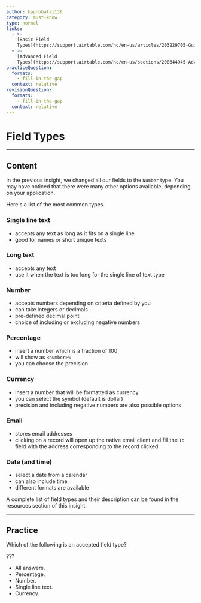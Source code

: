 ```yaml
---
author: kapnobatai136
category: must-know
type: normal
links:
  - >-
    [Basic Field
    Types](https://support.airtable.com/hc/en-us/articles/203229705-Guide-to-the-basic-field-types){documentation}
  - >-
    [Advanced Field
    Types](https://support.airtable.com/hc/en-us/sections/200644945-Advanced-field-types-and-workflows){documentation}
practiceQuestion:
  formats:
    - fill-in-the-gap
  context: relative
revisionQuestion:
  formats:
    - fill-in-the-gap
  context: relative
---
```


# Field Types


---

## Content

In the previous insight, we changed all our fields to the `Number` type. You may have noticed that there were many other options available, depending on your application.

Here's a list of the most common types.

### Single line text

- accepts any text as long as it fits on a single line
- good for names or short unique texts

### Long text

- accepts any text
- use it when the text is too long for the single line of text type

### Number

- accepts numbers depending on criteria defined by you
- can take integers or decimals
- pre-defined decimal point
- choice of including or excluding negative numbers

### Percentage

- insert a number which is a fraction of 100
- will show as `<number>%`
- you can choose the precision

### Currency

- insert a number that will be formatted as currency
- you can select the symbol (default is dollar)
- precision and including negative numbers are also possible options

### Email

- stores email addresses
- clicking on a record will open up the native email client and fill the `To` field with the address corresponding to the record clicked

### Date (and time)

- select a date from a calendar
- can also include time
- different formats are available

A complete list of field types and their description can be found in the resources section of this insight.


---

## Practice

Which of the following is an accepted field type?

???

- All answers.
- Percentage.
- Number.
- Single line text.
- Currency.
 
